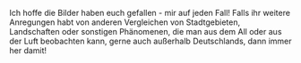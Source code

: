 Ich hoffe die Bilder haben euch gefallen - mir auf jeden Fall! Falls ihr weitere Anregungen habt von anderen Vergleichen von Stadtgebieten, Landschaften oder sonstigen Phänomenen, die man aus dem All oder aus der Luft beobachten kann, gerne auch außerhalb Deutschlands, dann immer her damit!